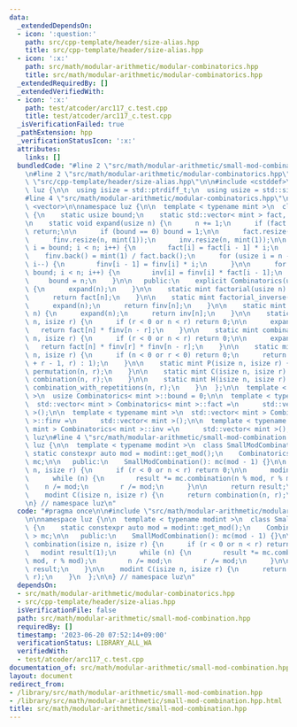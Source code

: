 ```yaml
---
data:
  _extendedDependsOn:
  - icon: ':question:'
    path: src/cpp-template/header/size-alias.hpp
    title: src/cpp-template/header/size-alias.hpp
  - icon: ':x:'
    path: src/math/modular-arithmetic/modular-combinatorics.hpp
    title: src/math/modular-arithmetic/modular-combinatorics.hpp
  _extendedRequiredBy: []
  _extendedVerifiedWith:
  - icon: ':x:'
    path: test/atcoder/arc117_c.test.cpp
    title: test/atcoder/arc117_c.test.cpp
  _isVerificationFailed: true
  _pathExtension: hpp
  _verificationStatusIcon: ':x:'
  attributes:
    links: []
  bundledCode: "#line 2 \"src/math/modular-arithmetic/small-mod-combination.hpp\"\n\
    \n#line 2 \"src/math/modular-arithmetic/modular-combinatorics.hpp\"\n\n#line 2\
    \ \"src/cpp-template/header/size-alias.hpp\"\n\n#include <cstddef>\n\nnamespace\
    \ luz {\n\n  using isize = std::ptrdiff_t;\n  using usize = std::size_t;\n\n}\n\
    #line 4 \"src/math/modular-arithmetic/modular-combinatorics.hpp\"\n\n#include\
    \ <vector>\n\nnamespace luz {\n\n  template < typename mint >\n  class Combinatorics\
    \ {\n    static usize bound;\n    static std::vector< mint > fact, finv, inv;\n\
    \n    static void expand(usize n) {\n      n += 1;\n      if (fact.size() >= n)\
    \ return;\n\n      if (bound == 0) bound = 1;\n\n      fact.resize(n, mint(1));\n\
    \      finv.resize(n, mint(1));\n      inv.resize(n, mint(1));\n\n      for (usize\
    \ i = bound; i < n; i++) {\n        fact[i] = fact[i - 1] * i;\n      }\n\n  \
    \    finv.back() = mint(1) / fact.back();\n      for (usize i = n - 1; i >= bound;\
    \ i--) {\n        finv[i - 1] = finv[i] * i;\n      }\n\n      for (usize i =\
    \ bound; i < n; i++) {\n        inv[i] = finv[i] * fact[i - 1];\n      }\n\n \
    \     bound = n;\n    }\n\n   public:\n    explicit Combinatorics(usize n = 0)\
    \ {\n      expand(n);\n    }\n\n    static mint factorial(usize n) {\n      expand(n);\n\
    \      return fact[n];\n    }\n\n    static mint factorial_inverse(usize n) {\n\
    \      expand(n);\n      return finv[n];\n    }\n\n    static mint inverse(usize\
    \ n) {\n      expand(n);\n      return inv[n];\n    }\n\n    static mint permutation(isize\
    \ n, isize r) {\n      if (r < 0 or n < r) return 0;\n\n      expand(n);\n   \
    \   return fact[n] * finv[n - r];\n    }\n\n    static mint combination(isize\
    \ n, isize r) {\n      if (r < 0 or n < r) return 0;\n\n      expand(n);\n   \
    \   return fact[n] * finv[r] * finv[n - r];\n    }\n\n    static mint combination_with_repetitions(isize\
    \ n, isize r) {\n      if (n < 0 or r < 0) return 0;\n      return (r ? combination(n\
    \ + r - 1, r) : 1);\n    }\n\n    static mint P(isize n, isize r) {\n      return\
    \ permutation(n, r);\n    }\n\n    static mint C(isize n, isize r) {\n      return\
    \ combination(n, r);\n    }\n\n    static mint H(isize n, isize r) {\n      return\
    \ combination_with_repetitions(n, r);\n    }\n  };\n\n  template < typename mint\
    \ >\n  usize Combinatorics< mint >::bound = 0;\n\n  template < typename mint >\n\
    \  std::vector< mint > Combinatorics< mint >::fact =\n      std::vector< mint\
    \ >();\n\n  template < typename mint >\n  std::vector< mint > Combinatorics< mint\
    \ >::finv =\n      std::vector< mint >();\n\n  template < typename mint >\n  std::vector<\
    \ mint > Combinatorics< mint >::inv =\n      std::vector< mint >();\n\n} // namespace\
    \ luz\n#line 4 \"src/math/modular-arithmetic/small-mod-combination.hpp\"\n\nnamespace\
    \ luz {\n\n  template < typename modint >\n  class SmallModCombination {\n   \
    \ static constexpr auto mod = modint::get_mod();\n    Combinatorics< modint >\
    \ mc;\n\n   public:\n    SmallModCombination(): mc(mod - 1) {}\n\n    modint combination(isize\
    \ n, isize r) {\n      if (r < 0 or n < r) return 0;\n\n      modint result(1);\n\
    \      while (n) {\n        result *= mc.combination(n % mod, r % mod);\n    \
    \    n /= mod;\n        r /= mod;\n      }\n\n      return result;\n    }\n\n\
    \    modint C(isize n, isize r) {\n      return combination(n, r);\n    }\n  };\n\
    \n} // namespace luz\n"
  code: "#pragma once\n\n#include \"src/math/modular-arithmetic/modular-combinatorics.hpp\"\
    \n\nnamespace luz {\n\n  template < typename modint >\n  class SmallModCombination\
    \ {\n    static constexpr auto mod = modint::get_mod();\n    Combinatorics< modint\
    \ > mc;\n\n   public:\n    SmallModCombination(): mc(mod - 1) {}\n\n    modint\
    \ combination(isize n, isize r) {\n      if (r < 0 or n < r) return 0;\n\n   \
    \   modint result(1);\n      while (n) {\n        result *= mc.combination(n %\
    \ mod, r % mod);\n        n /= mod;\n        r /= mod;\n      }\n\n      return\
    \ result;\n    }\n\n    modint C(isize n, isize r) {\n      return combination(n,\
    \ r);\n    }\n  };\n\n} // namespace luz\n"
  dependsOn:
  - src/math/modular-arithmetic/modular-combinatorics.hpp
  - src/cpp-template/header/size-alias.hpp
  isVerificationFile: false
  path: src/math/modular-arithmetic/small-mod-combination.hpp
  requiredBy: []
  timestamp: '2023-06-20 07:52:14+09:00'
  verificationStatus: LIBRARY_ALL_WA
  verifiedWith:
  - test/atcoder/arc117_c.test.cpp
documentation_of: src/math/modular-arithmetic/small-mod-combination.hpp
layout: document
redirect_from:
- /library/src/math/modular-arithmetic/small-mod-combination.hpp
- /library/src/math/modular-arithmetic/small-mod-combination.hpp.html
title: src/math/modular-arithmetic/small-mod-combination.hpp
---
```

